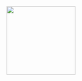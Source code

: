 <div align="center">
  <a href="https://github.com/batista92">
  <img height="180em" src="https://github-readme-stats.vercel.app/api?username=batista92&show_icons=true&theme=dark&include_all_commits=true&count_private=true"/>
<!--
<img height="180em" src="https://github-readme-stats.vercel.app/api/top-langs/?username=batista92&layout=compact&langs_count=8&theme=dark"/>
</div>
-->
